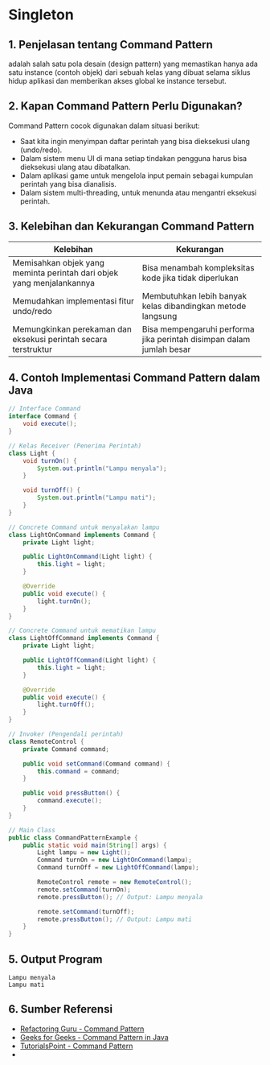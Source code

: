 # Singleton 

## 1. Penjelasan tentang Command Pattern
adalah salah satu pola desain (design pattern) yang memastikan hanya ada satu instance (contoh objek) dari sebuah kelas yang dibuat selama siklus hidup aplikasi dan memberikan akses global ke instance tersebut.

## 2. Kapan Command Pattern Perlu Digunakan?
Command Pattern cocok digunakan dalam situasi berikut:
- Saat kita ingin menyimpan daftar perintah yang bisa dieksekusi ulang (undo/redo).
- Dalam sistem menu UI di mana setiap tindakan pengguna harus bisa dieksekusi ulang atau dibatalkan.
- Dalam aplikasi game untuk mengelola input pemain sebagai kumpulan perintah yang bisa dianalisis.
- Dalam sistem multi-threading, untuk menunda atau mengantri eksekusi perintah.

## 3. Kelebihan dan Kekurangan Command Pattern

| **Kelebihan** | **Kekurangan** |
|--------------|--------------|
| Memisahkan objek yang meminta perintah dari objek yang menjalankannya | Bisa menambah kompleksitas kode jika tidak diperlukan |
| Memudahkan implementasi fitur undo/redo | Membutuhkan lebih banyak kelas dibandingkan metode langsung |
| Memungkinkan perekaman dan eksekusi perintah secara terstruktur | Bisa mempengaruhi performa jika perintah disimpan dalam jumlah besar |

## 4. Contoh Implementasi Command Pattern dalam Java

```java
// Interface Command
interface Command {
    void execute();
}

// Kelas Receiver (Penerima Perintah)
class Light {
    void turnOn() {
        System.out.println("Lampu menyala");
    }

    void turnOff() {
        System.out.println("Lampu mati");
    }
}

// Concrete Command untuk menyalakan lampu
class LightOnCommand implements Command {
    private Light light;

    public LightOnCommand(Light light) {
        this.light = light;
    }

    @Override
    public void execute() {
        light.turnOn();
    }
}

// Concrete Command untuk mematikan lampu
class LightOffCommand implements Command {
    private Light light;

    public LightOffCommand(Light light) {
        this.light = light;
    }

    @Override
    public void execute() {
        light.turnOff();
    }
}

// Invoker (Pengendali perintah)
class RemoteControl {
    private Command command;

    public void setCommand(Command command) {
        this.command = command;
    }

    public void pressButton() {
        command.execute();
    }
}

// Main Class
public class CommandPatternExample {
    public static void main(String[] args) {
        Light lampu = new Light();
        Command turnOn = new LightOnCommand(lampu);
        Command turnOff = new LightOffCommand(lampu);

        RemoteControl remote = new RemoteControl();
        remote.setCommand(turnOn);
        remote.pressButton(); // Output: Lampu menyala

        remote.setCommand(turnOff);
        remote.pressButton(); // Output: Lampu mati
    }
}
```

## 5. Output Program
```
Lampu menyala
Lampu mati
```

## 6. Sumber Referensi
- [Refactoring Guru - Command Pattern](https://refactoring.guru/design-patterns/command)
- [Geeks for Geeks - Command Pattern in Java](https://www.geeksforgeeks.org/command-pattern/)
- [TutorialsPoint - Command Pattern](https://www.tutorialspoint.com/design_pattern/command_pattern.htm)
-
